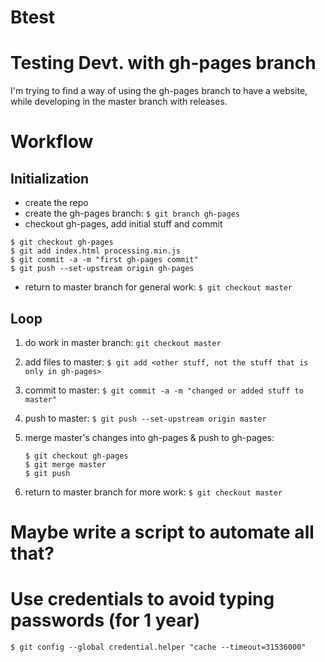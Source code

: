 # Btest
# Testing Devt. with gh-pages branch

I'm trying to find a way of using the gh-pages branch to have a website, while 
developing in the master branch with releases.

# Workflow

## Initialization

* create the repo
* create the gh-pages branch: `$ git branch gh-pages`
* checkout gh-pages, add initial stuff and commit
````shell
$ git checkout gh-pages
$ git add index.html processing.min.js 
$ git commit -a -m "first gh-pages commit"
$ git push --set-upstream origin gh-pages
````
* return to master branch for general work: `$ git checkout master`

## Loop

1. do work in master branch: `git checkout master`
2. add files to master: `$ git add <other stuff, not the stuff that is only in gh-pages>`
3. commit to master: `$ git commit -a -m "changed or added stuff to master"`
4. push to master: `$ git push --set-upstream origin master`
5. merge master's changes into gh-pages & push to gh-pages:

    ````shell
    $ git checkout gh-pages
    $ git merge master
    $ git push
    ````
6. return to master branch for more work: `$ git checkout master`

# Maybe write a script to automate all that?

# Use credentials to avoid typing passwords (for 1 year)
````
$ git config --global credential.helper "cache --timeout=31536000"
````
